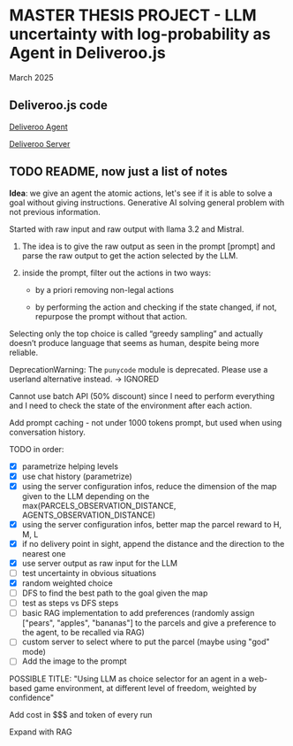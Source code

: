 # MASTER THESIS PROJECT - LLM uncertainty with log-probability as Agent in Deliveroo.js

March 2025

## Deliveroo.js code

[Deliveroo Agent](https://github.com/unitn-ASA/DeliverooAgent.js)

[Deliveroo Server](https://github.com/unitn-ASA/Deliveroo.js)

## TODO README, now just a list of notes

**Idea**: we give an agent the atomic actions, let's see if it is able to solve a goal without giving instructions.
Generative AI solving general problem with not previous information.

Started with raw input and raw output with llama 3.2 and Mistral.

1. The idea is to give the raw output as seen in the prompt [prompt] and parse the raw
   output to get the action selected by the LLM.

2. inside the prompt, filter out the actions in two ways:

   - by a priori removing non-legal actions

   - by performing the action and checking if the state changed, if not, repurpose the
     prompt without that action.

Selecting only the top choice is called “greedy sampling” and actually doesn’t produce language that seems as human, despite being more reliable.

DeprecationWarning: The `punycode` module is deprecated. Please use a userland alternative instead. -> IGNORED

Cannot use batch API (50% discount) since I need to perform everything and I need to check the state of the environment after each action.

Add prompt caching - not under 1000 tokens prompt, but used when using conversation history.

TODO in order:

- [x] parametrize helping levels
- [x] use chat history (parametrize)
- [x] using the server configuration infos, reduce the dimension of the map given to the LLM depending on the max(PARCELS_OBSERVATION_DISTANCE, AGENTS_OBSERVATION_DISTANCE)
- [x] using the server configuration infos, better map the parcel reward to H, M, L
- [x] if no delivery point in sight, append the distance and the direction to the nearest one
- [x] use server output as raw input for the LLM
- [ ] test uncertainty in obvious situations
- [x] random weighted choice
- [ ] DFS to find the best path to the goal given the map
- [ ] test as steps vs DFS steps
- [ ] basic RAG implementation to add preferences (randomly assign ["pears", "apples", "bananas"] to the parcels and give a preference to the agent, to be recalled via RAG)
- [ ] custom server to select where to put the parcel (maybe using "god" mode)
- [ ] Add the image to the prompt

POSSIBLE TITLE: "Using LLM as choice selector for an agent in a web-based game environment, at different level of freedom, weighted by confidence"

Add cost in $$$ and token of every run

Expand with RAG
